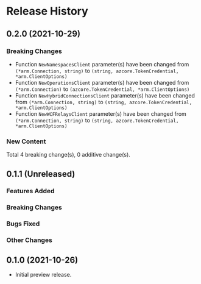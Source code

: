 # Release History

## 0.2.0 (2021-10-29)
### Breaking Changes

- Function `NewNamespacesClient` parameter(s) have been changed from `(*arm.Connection, string)` to `(string, azcore.TokenCredential, *arm.ClientOptions)`
- Function `NewOperationsClient` parameter(s) have been changed from `(*arm.Connection)` to `(azcore.TokenCredential, *arm.ClientOptions)`
- Function `NewHybridConnectionsClient` parameter(s) have been changed from `(*arm.Connection, string)` to `(string, azcore.TokenCredential, *arm.ClientOptions)`
- Function `NewWCFRelaysClient` parameter(s) have been changed from `(*arm.Connection, string)` to `(string, azcore.TokenCredential, *arm.ClientOptions)`

### New Content


Total 4 breaking change(s), 0 additive change(s).


## 0.1.1 (Unreleased)

### Features Added

### Breaking Changes

### Bugs Fixed

### Other Changes

## 0.1.0 (2021-10-26)

- Initial preview release.
